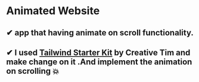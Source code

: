 # Animated  Website
##  ✔ app that having animate on scroll functionality.
## ✔ I used [Tailwind Starter Kit](https://www.creative-tim.com/learning-lab/tailwind-starter-kit/presentation) by Creative Tim and make change on it .And implement the animation on scrolling 💥
